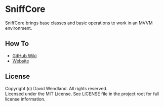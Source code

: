 SniffCore
===

SniffCore brings base classes and basic operations to work in an MVVM environment.

## How To
* [GitHub Wiki](https://github.com/devicenator/SniffCore/wiki)
* [Website](http://my-libraries.com/wiki/SniffCore)

## License

Copyright (c) David Wendland. All rights reserved.  
Licensed under the MIT License. See LICENSE file in the project root for full license information.
